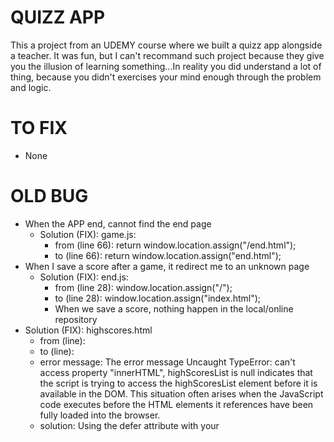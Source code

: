 # QUIZZ APP

This a project from an UDEMY course where we built a quizz app alongside a teacher. It was fun, but I can't recommand such project because they give you the illusion of learning something...In reality you did understand a lot of thing, because you didn't exercises your mind enough through the problem and logic.

# TO FIX

- None

# OLD BUG

- When the APP end, cannot find the end page
  - Solution (FIX): game.js:
    - from (line 66): return window.location.assign("/end.html");
    - to (line 66): return window.location.assign("end.html");
- When I save a score after a game, it redirect me to an unknown page
  - Solution (FIX): end.js:
    - from (line 28): window.location.assign("/");
    - to (line 28): window.location.assign("index.html");
    - When we save a score, nothing happen in the local/online repository
- Solution (FIX): highscores.html
  - from (line): <script src="js/highscores.js"></script>
  - to (line): <script src="js/highscores.js" defer></script>
  - error message: The error message Uncaught TypeError: can't access property "innerHTML", highScoresList is null indicates that the script is trying to access the highScoresList element before it is available in the DOM. This situation often arises when the JavaScript code executes before the HTML elements it references have been fully loaded into the browser.
  - solution: Using the defer attribute with your <script>. When you include defer in your script tag, it instructs the browser to execute the JavaScript file after the HTML document has been completely parsed but before the DOMContentLoaded event.

## Table of contents

- [Overview](#overview)
  - [The challenge](#the-challenge)
  - [Screenshot](#screenshot)
  - [Links](#links)
- [My process](#my-process)
  - [Built with](#built-with)
  - [What I learned](#what-i-learned)
  - [Continued development](#continued-development)
  - [Useful resources](#useful-resources)
- [Author](#author)

## Overview

### The challenge

- ES6 JavaScript features like arrow functions, the spread operator, const and let, and template literal string
- how to use the Fetch API to load trivia questions from an API
- how to store high scores in Local Storage
- how to use Flexbox, Animations, and REM units in CSS
- how to create a progress bar from scratch
- how to create a spinning loader icon from scratch
- Save high scores in Local Storage
- Create a spinning loader icon

### Screenshot

![Screenshot Project](assets/images/screenshot.png)

### Links

- Solution URL: [GitHub](https://github.com/Ryusaem/js-quizz-app)
- Live Site URL: [Github Live Demo](https://ryusaem.github.io/js-quizz-app/)

## My process

- My process was almost zero because I followed the instruction of the professor so I did not take the time to think about the application, the code, the logic yet.
- It is important for me to take the time to understand the process of my code, to be able to use it in different circumstances.

### Built with

- Semantic HTML5 markup
- CSS custom properties
- Flexbox
- Mobile-first workflow
- JavaScript

### What I learned

- progress BAR hud

```html
<div id="progressBar">
  <div id="progressBarFull"></div>
</div>
```

```css
#hud {
  display: flex;
  justify-content: space-between;
}

.hud-prefix {
  text-align: center;
  font-size: 2rem;
}

.hud-main-text {
  text-align: center;
}

#progressBar {
  width: 20rem;
  height: 4rem;
  border: 0.3rem solid #56a5eb;
  margin-top: 1.5rem;
}

#progressBarFull {
  height: 3.4rem;
  background-color: #56a5eb;
  width: 0%;
}
```

```js
//Update the progress bar progressBarFull.style.width =
`${(questionCounter / MAX_QUESTIONS) * 100}%`;
```

- linking website to different page

- using "data-....." attribute in HTML and using them in JS

- Delete element in an array using splice

```js
// it will target the index "questionIndex" and delete "1" number
availableQuesions.splice(questionIndex, 1);
```

- Using code snippet to gain time (I need to set that up)

process for fetch
Step-by-Step Process in Plain English:

    Get the Questions: Start by receiving a list of questions that have been loaded from an external API.

    Create a New List: For each question in the original list, create a new version that's formatted to suit the needs of the quiz app.

    Copy Incorrect Answers: Take the list of incorrect answers provided by the API and copy it into a new array.

    Determine Random Position for Correct Answer: Randomly decide where the correct answer will be placed among the incorrect answers (somewhere between the first and fourth position).

    Insert the Correct Answer: Add the correct answer into the randomly chosen position within the list of incorrect answers.

    Assign All Choices to the Question: Go through the list of all answers (now including the correct one at its new position) and assign each one to a property on the question object (like choice1, choice2, etc.).

    Complete the Question: Finish preparing the question by making sure it has both the question text and a structured list of answer choices.

    Repeat for All Questions: Do this for each question fetched from the API.

    Use the New List: The resulting list of formatted questions is now ready to be used in the quiz app to display questions and choices to the user.

This process ensures that each question from the API is reformatted with both the incorrect and correct answers mixed together in a random order, making the quiz fair and unpredictable.

### Continued development

- Continue the road of of learning more about API and fetch.
- Improve my understanding of object.
- Learning more to make my page as beautiful as he did, with high speed.

### Useful resources

- [GitHub Repository Course](https://github.com/jamesqquick/Build-A-Quiz-App-With-HTML-CSS-and-JavaScript) - The main repository of the course. You'll find all the necessary code
- [Project Link Udemy](https://www.udemy.com/course/build-a-quiz-app-with-html-css-and-javascript/) - This is the main link the the Udemy Project

## Author

- Github - [@Ryusaem](https://github.com/Ryusaem)
- Linkedin - [@sambath-meas](https://www.linkedin.com/in/sambath-meas)
- Coursera - [@sambath-meas](https://www.coursera.org/learner/sambath-meas)
- Twitter - [@RyuBraveheart](https://twitter.com/RyuBraveheart)
- Frontend Mentor - [@Ryusaem](https://www.frontendmentor.io/profile/Ryusaem)
- CodeWars - [@Ryusaem](https://www.codewars.com/users/Ryusaem)
